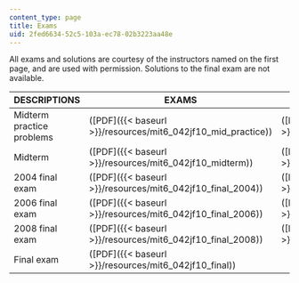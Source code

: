 ```yaml
---
content_type: page
title: Exams
uid: 2fed6634-52c5-103a-ec78-02b3223aa48e
---
```


All exams and solutions are courtesy of the instructors named on the first page, and are used with permission. Solutions to the final exam are not available.

| DESCRIPTIONS | EXAMS | SOLUTIONS |
| --- | --- | --- |
| Midterm practice problems | ([PDF]({{< baseurl >}}/resources/mit6_042jf10_mid_practice)) | ([PDF]({{< baseurl >}}/resources/mit6_042jf10_mid_pctce_sol)) |
| Midterm | ([PDF]({{< baseurl >}}/resources/mit6_042jf10_midterm)) | ([PDF]({{< baseurl >}}/resources/mit6_042jf10_midterm_sol)) |
| 2004 final exam | ([PDF]({{< baseurl >}}/resources/mit6_042jf10_final_2004)) | ([PDF]({{< baseurl >}}/resources/mit6_042jf10_fnl_2004_sol)) |
| 2006 final exam | ([PDF]({{< baseurl >}}/resources/mit6_042jf10_final_2006)) | ([PDF]({{< baseurl >}}/resources/mit6_042jf10_fnl_2006_sol)) |
| 2008 final exam | ([PDF]({{< baseurl >}}/resources/mit6_042jf10_final_2008)) | ([PDF]({{< baseurl >}}/resources/mit6_042jf10_fnl_2008_sol)) |
| Final exam | ([PDF]({{< baseurl >}}/resources/mit6_042jf10_final)) |